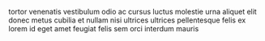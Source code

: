 tortor venenatis vestibulum odio ac cursus luctus molestie urna aliquet elit
donec metus cubilia et nullam nisi ultrices ultrices pellentesque felis ex
lorem id eget amet feugiat felis sem orci interdum mauris